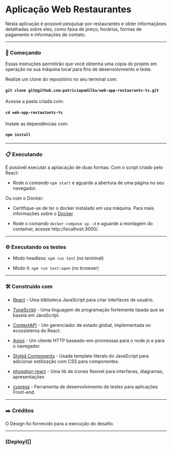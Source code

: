 # Aplicação Web Restaurantes

Nesta aplicação é possivel pesquisar por restaurantes e obter informaçãoes detalhadas sobre eles, como faixa de preço, horários, formas de pagamento e informações de contato.

---

### 🚀 Começando

Essas instruções permitirão que você obtenha uma cópia do projeto em operação na sua máquina local para fins de desenvolvimento e teste.

Realize um clone do repositório no seu terminal com:
#### `git clone git@github.com:patriciapadilha/web-app-restaurants-ts.git`

Acesse a pasta criada com:
#### `cd web-app-restautants-ts`

Instale as dependências com:
#### `npm install`

---

### 📋 Executando

É possivél executar a apliacação de duas formas:
Com o script criado pelo React:
  - Rode o comando `npm start` e aguarde a abertura de uma página no seu navegador.

Ou com o Docker:
  - Certifique-se de ter o docker instalado em usa máquina. Para mais informações sobre o [Docker](https://www.docker.com/)

  - Rode o comando `docker-compose up -d` e aguarde a montagem do container, acesse http://localhost:3000/.

---

### ⚙️ Executando os testes

  - Modo headless: `npm run test` (no terminal)
 
  - Modo it: `npm run test:open` (no browser)

---

### 🛠️ Construído com

* [React](https://pt-br.reactjs.org/) - Uma biblioteca JavaScript para criar interfaces de usuário.

* [TypeScript](https://www.typescriptlang.org/) - Uma linguagem de programação fortemente tipada que se baseia em JavaScript.

* [ContextAPI](https://reactjs.org/docs/context.html) - Um gerenciador de estado global, implementada no ecossistema do React.

* [Axios](https://axios-http.com/ptbr/docs/intro) - Um cliente HTTP baseado-em-promessas para o node.js e para o navegador.

* [Styled Components](https://styled-components.com/) - Usada template literals do JavaScript para adicionar estilização com CSS para componentes.

* [phosphor-react](https://phosphoricons.com/) - Uma lib de ícones flexível para interfaces, diagramas, apresentações

* [cypress](https://docs.cypress.io/) - Ferramenta de desenvolvimento de testes para aplicações Front-end.
 
---

### ✒️ Créditos

O Design foi fornecido para a execução do desafio.

---

### (Deploy)[]